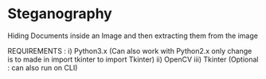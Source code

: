 # Steganography
Hiding Documents inside an Image and then extracting them from the image

REQUIREMENTS : 
i)   Python3.x (Can also work with Python2.x only change is to made in import tkinter to import Tkinter)
ii)  OpenCV
iii) Tkinter (Optional : can also run on CLI)

